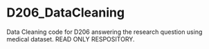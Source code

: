 # D206_DataCleaning

Data Cleaning code for D206 answering the research question using medical dataset. READ ONLY RESPOSITORY.
